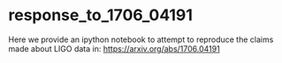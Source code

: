 # response_to_1706_04191
Here we provide an ipython notebook to attempt to reproduce the claims made about LIGO data in:
https://arxiv.org/abs/1706.04191

